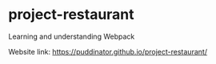 # project-restaurant

Learning and understanding Webpack

Website link: https://puddinator.github.io/project-restaurant/
